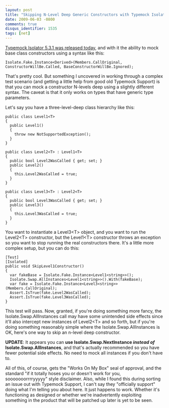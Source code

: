 ```yaml
---
layout: post
title: "Skipping N-Level Deep Generic Constructors with Typemock Isolator"
date: 2009-06-03 -0800
comments: true
disqus_identifier: 1535
tags: [net]
---
```

[Typemock Isolator 5.3.1 was released
today](http://blog.typemock.com/2009/06/typemock-isolator-531-is-out.html),
and with it the ability to mock base class constructors using a syntax
like this:

    Isolate.Fake.Instance<Derived>(Members.CallOriginal, ConstructorWillBe.Called, BaseConstructorWillBe.Ignored);

That's pretty cool. But something I uncovered in working through a
complex test scenario (and getting a little help from good old Typemock
Support) is that you can mock a constructor N-levels deep using a
slightly different syntax. The caveat is that it only works on types
that have generic type parameters.

Let's say you have a three-level-deep class hierarchy like this:

    public class Level1<T>
    {
      public Level1()
      {
        throw new NotSupportedException();
      }
    }

    public class Level2<T> : Level1<T>
    {
      public bool Level2WasCalled { get; set; }
      public Level2()
      {
        this.Level2WasCalled = true;
      }
    }

    public class Level3<T> : Level2<T>
    {
      public bool Level3WasCalled { get; set; }
      public Level3()
      {
        this.Level3WasCalled = true;
      }
    }

You want to instantiate a Level3\<T\> object, and you want to run the
Level2\<T\> constructor, but the Level1\<T\> constructor throws an
exception so you want to stop running the real constructors there. It's
a little more complex setup, but you can do this:

    [Test]
    [Isolated]
    public void SkipLevel1Constructor()
    {
      var fakeBase = Isolate.Fake.Instance<Level1<string>>();
      Isolate.Swap.AllInstances<Level1<string>>().With(fakeBase);
      var fake = Isolate.Fake.Instance<Level3<string>>(Members.CallOriginal);
      Assert.IsTrue(fake.Level2WasCalled);
      Assert.IsTrue(fake.Level3WasCalled);
    }

This test will pass. Now, granted, if you're doing something more fancy,
the Isolate.Swap.AllInstances call may have some unintended side effects
since it'll also intercept new instances of Level2\<T\> and so forth,
but if you're doing something reasonably simple where the
Isolate.Swap.AllInstances is OK, here's one way to skip an n-level deep
constructor.

**UPDATE**: It appears you can **use Isolate.Swap.NextInstance *instead
of* Isolate.Swap.AllInstances**, and that's actually recommended so you
have fewer potential side effects. No need to mock all instances if you
don't have to.

All of this, of course, gets the "Works On My Box" seal of approval, and
the standard "if it totally hoses you or doesn't work for you,
sooooooorrrryyyyy" style disclaimer. Also, while I found this during
sorting an issue out with Typemock Support, I can't say they "officially
support" doing what I'm telling you about here. It just happens to work.
Whether it's functioning as designed or whether we're inadvertently
exploiting something in the product that will be patched up later is yet
to be seen.

